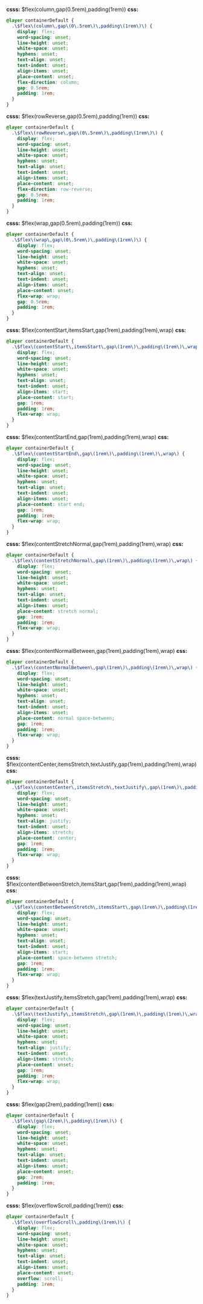 **csss:** $flex(column,gap(0.5rem),padding(1rem))
**css:**
```css
@layer containerDefault {
  .\$flex\(column\,gap\(0\.5rem\)\,padding\(1rem\)\) {
    display: flex;
    word-spacing: unset;
    line-height: unset;
    white-space: unset;
    hyphens: unset;
    text-align: unset;
    text-indent: unset;
    align-items: unset;
    place-content: unset;
    flex-direction: column;
    gap: 0.5rem;
    padding: 1rem;
  }
}
```

**csss:** $flex(rowReverse,gap(0.5rem),padding(1rem))
**css:**
```css
@layer containerDefault {
  .\$flex\(rowReverse\,gap\(0\.5rem\)\,padding\(1rem\)\) {
    display: flex;
    word-spacing: unset;
    line-height: unset;
    white-space: unset;
    hyphens: unset;
    text-align: unset;
    text-indent: unset;
    align-items: unset;
    place-content: unset;
    flex-direction: row-reverse;
    gap: 0.5rem;
    padding: 1rem;
  }
}
```

**csss:** $flex(wrap,gap(0.5rem),padding(1rem))
**css:**
```css
@layer containerDefault {
  .\$flex\(wrap\,gap\(0\.5rem\)\,padding\(1rem\)\) {
    display: flex;
    word-spacing: unset;
    line-height: unset;
    white-space: unset;
    hyphens: unset;
    text-align: unset;
    text-indent: unset;
    align-items: unset;
    place-content: unset;
    flex-wrap: wrap;
    gap: 0.5rem;
    padding: 1rem;
  }
}
```

**csss:** $flex(contentStart,itemsStart,gap(1rem),padding(1rem),wrap)
**css:**
```css
@layer containerDefault {
  .\$flex\(contentStart\,itemsStart\,gap\(1rem\)\,padding\(1rem\)\,wrap\) {
    display: flex;
    word-spacing: unset;
    line-height: unset;
    white-space: unset;
    hyphens: unset;
    text-align: unset;
    text-indent: unset;
    align-items: start;
    place-content: start;
    gap: 1rem;
    padding: 1rem;
    flex-wrap: wrap;
  }
}
```


**csss:** $flex(contentStartEnd,gap(1rem),padding(1rem),wrap)
**css:**
```css
@layer containerDefault {
  .\$flex\(contentStartEnd\,gap\(1rem\)\,padding\(1rem\)\,wrap\) {
    display: flex;
    word-spacing: unset;
    line-height: unset;
    white-space: unset;
    hyphens: unset;
    text-align: unset;
    text-indent: unset;
    align-items: unset;
    place-content: start end;
    gap: 1rem;
    padding: 1rem;
    flex-wrap: wrap;
  }
}
```

**csss:** $flex(contentStretchNormal,gap(1rem),padding(1rem),wrap)
**css:**
```css
@layer containerDefault {
  .\$flex\(contentStretchNormal\,gap\(1rem\)\,padding\(1rem\)\,wrap\) {
    display: flex;
    word-spacing: unset;
    line-height: unset;
    white-space: unset;
    hyphens: unset;
    text-align: unset;
    text-indent: unset;
    align-items: unset;
    place-content: stretch normal;
    gap: 1rem;
    padding: 1rem;
    flex-wrap: wrap;
  }
}
```

**csss:** $flex(contentNormalBetween,gap(1rem),padding(1rem),wrap)
**css:**
```css
@layer containerDefault {
  .\$flex\(contentNormalBetween\,gap\(1rem\)\,padding\(1rem\)\,wrap\) {
    display: flex;
    word-spacing: unset;
    line-height: unset;
    white-space: unset;
    hyphens: unset;
    text-align: unset;
    text-indent: unset;
    align-items: unset;
    place-content: normal space-between;
    gap: 1rem;
    padding: 1rem;
    flex-wrap: wrap;
  }
}
```

**csss:** $flex(contentCenter,itemsStretch,textJustify,gap(1rem),padding(1rem),wrap)
**css:**
```css
@layer containerDefault {
  .\$flex\(contentCenter\,itemsStretch\,textJustify\,gap\(1rem\)\,padding\(1rem\)\,wrap\) {
    display: flex;
    word-spacing: unset;
    line-height: unset;
    white-space: unset;
    hyphens: unset;
    text-align: justify;
    text-indent: unset;
    align-items: stretch;
    place-content: center;
    gap: 1rem;
    padding: 1rem;
    flex-wrap: wrap;
  }
}
```

**csss:** $flex(contentBetweenStretch,itemsStart,gap(1rem),padding(1rem),wrap)
**css:**
```css
@layer containerDefault {
  .\$flex\(contentBetweenStretch\,itemsStart\,gap\(1rem\)\,padding\(1rem\)\,wrap\) {
    display: flex;
    word-spacing: unset;
    line-height: unset;
    white-space: unset;
    hyphens: unset;
    text-align: unset;
    text-indent: unset;
    align-items: start;
    place-content: space-between stretch;
    gap: 1rem;
    padding: 1rem;
    flex-wrap: wrap;
  }
}
```

**csss:** $flex(textJustify,itemsStretch,gap(1rem),padding(1rem),wrap)
**css:**
```css
@layer containerDefault {
  .\$flex\(textJustify\,itemsStretch\,gap\(1rem\)\,padding\(1rem\)\,wrap\) {
    display: flex;
    word-spacing: unset;
    line-height: unset;
    white-space: unset;
    hyphens: unset;
    text-align: justify;
    text-indent: unset;
    align-items: stretch;
    place-content: unset;
    gap: 1rem;
    padding: 1rem;
    flex-wrap: wrap;
  }
}
```

**csss:** $flex(gap(2rem),padding(1rem))
**css:**
```css
@layer containerDefault {
  .\$flex\(gap\(2rem\)\,padding\(1rem\)\) {
    display: flex;
    word-spacing: unset;
    line-height: unset;
    white-space: unset;
    hyphens: unset;
    text-align: unset;
    text-indent: unset;
    align-items: unset;
    place-content: unset;
    gap: 2rem;
    padding: 1rem;
  }
}
```

**csss:** $flex(overflowScroll,padding(1rem))
**css:**
```css
@layer containerDefault {
  .\$flex\(overflowScroll\,padding\(1rem\)\) {
    display: flex;
    word-spacing: unset;
    line-height: unset;
    white-space: unset;
    hyphens: unset;
    text-align: unset;
    text-indent: unset;
    align-items: unset;
    place-content: unset;
    overflow: scroll;
    padding: 1rem;
  }
}
```